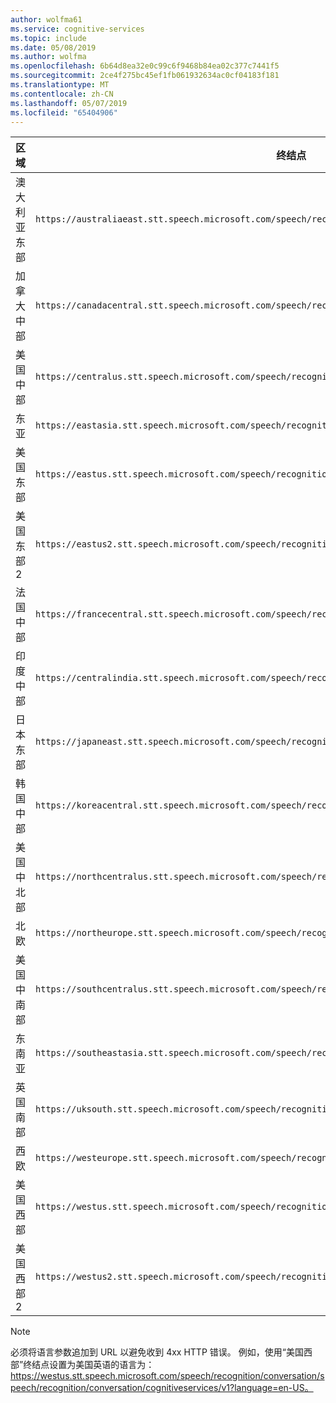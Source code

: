 ```yaml
---
author: wolfma61
ms.service: cognitive-services
ms.topic: include
ms.date: 05/08/2019
ms.author: wolfma
ms.openlocfilehash: 6b64d8ea32e0c99c6f9468b84ea02c377c7441f5
ms.sourcegitcommit: 2ce4f275bc45ef1fb061932634ac0cf04183f181
ms.translationtype: MT
ms.contentlocale: zh-CN
ms.lasthandoff: 05/07/2019
ms.locfileid: "65404906"
---
```

| 区域 | 终结点 |
|--------|----------|
| 澳大利亚东部 | `https://australiaeast.stt.speech.microsoft.com/speech/recognition/conversation/cognitiveservices/v1` |
| 加拿大中部 | `https://canadacentral.stt.speech.microsoft.com/speech/recognition/conversation/cognitiveservices/v1` |
| 美国中部 | `https://centralus.stt.speech.microsoft.com/speech/recognition/conversation/cognitiveservices/v1` |
| 东亚 | `https://eastasia.stt.speech.microsoft.com/speech/recognition/conversation/cognitiveservices/v1` |
| 美国东部 | `https://eastus.stt.speech.microsoft.com/speech/recognition/conversation/cognitiveservices/v1` |
| 美国东部 2 | `https://eastus2.stt.speech.microsoft.com/speech/recognition/conversation/cognitiveservices/v1` |
| 法国中部 | `https://francecentral.stt.speech.microsoft.com/speech/recognition/conversation/cognitiveservices/v1` |
| 印度中部 | `https://centralindia.stt.speech.microsoft.com/speech/recognition/conversation/cognitiveservices/v1` |
| 日本东部 | `https://japaneast.stt.speech.microsoft.com/speech/recognition/conversation/cognitiveservices/v1` |
| 韩国中部 | `https://koreacentral.stt.speech.microsoft.com/speech/recognition/conversation/cognitiveservices/v1` |
| 美国中北部 | `https://northcentralus.stt.speech.microsoft.com/speech/recognition/conversation/cognitiveservices/v1` |
| 北欧 | `https://northeurope.stt.speech.microsoft.com/speech/recognition/conversation/cognitiveservices/v1` |
| 美国中南部 | `https://southcentralus.stt.speech.microsoft.com/speech/recognition/conversation/cognitiveservices/v1` |
| 东南亚 | `https://southeastasia.stt.speech.microsoft.com/speech/recognition/conversation/cognitiveservices/v1` |
| 英国南部 | `https://uksouth.stt.speech.microsoft.com/speech/recognition/conversation/cognitiveservices/v1` |
| 西欧 | `https://westeurope.stt.speech.microsoft.com/speech/recognition/conversation/cognitiveservices/v1` |
| 美国西部 | `https://westus.stt.speech.microsoft.com/speech/recognition/conversation/cognitiveservices/v1` |
| 美国西部 2 | `https://westus2.stt.speech.microsoft.com/speech/recognition/conversation/cognitiveservices/v1` |

> [!NOTE]
> 必须将语言参数追加到 URL 以避免收到 4xx HTTP 错误。 例如，使用“美国西部”终结点设置为美国英语的语言为： https://westus.stt.speech.microsoft.com/speech/recognition/conversation/speech/recognition/conversation/cognitiveservices/v1?language=en-US。
